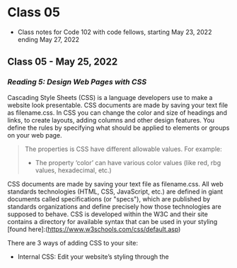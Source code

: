 # Class 05
* Class notes for Code 102 with code fellows, starting May 23, 2022 ending May 27, 2022
## Class 05 - May 25, 2022
### *Reading 5: Design Web Pages with CSS*

Cascading Style Sheets (CSS) is a language developers use to make a website look presentable.  CSS documents are made by saving your text file as filename.css. In CSS you can change the color and size of headings and links, to create layouts, adding columns and other design features. You define the rules by specifying what should be applied to elements or groups on your web page.

> The properties is CSS have different allowable values. For example:
> - The property ‘color’ can have various color values (like red, rbg values, hexadecimal, etc.)

CSS documents are made by saving your text file as filename.css. All web standards technologies (HTML, CSS, JavaScript, etc.) are defined in giant documents called specifications (or "specs"), which are published by standards organizations and define precisely how those technologies are supposed to behave. CSS is developed within the W3C and their site contains a directory for available syntax that can be used in your styling [found here]:(https://www.w3schools.com/css/default.asp) 

There are 3 ways of adding CSS  to your site:
- Internal CSS: Edit your website’s styling through the <style> element in, in the <head> section of your HTML document
- External CSS: Edit your website’s styling through just one file. Each HTML page must include a reference to the external style sheet file inside the <link> element, inside the head section.
- Inline CSS: Edit a single element in your website using the style element within the necessary section 

